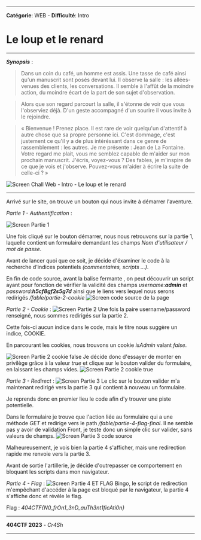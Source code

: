 ****
**Catégorie**: WEB - **Difficulté**: Intro 
# Le loup et le renard

****

***Synopsis*** :
  > Dans un coin du café, un homme est assis. Une tasse de café ainsi qu'un manuscrit sont posés devant lui. Il observe la salle : les allées-venues des clients, les conversations. Il semble à l'affût de la moindre action, du moindre écart de la part de son sujet d'observation.

  > Alors que son regard parcourt la salle, il s'étonne de voir que vous l'observiez déjà. D'un geste accompagné d'un sourire il vous invite à le rejoindre.
  
  > « Bienvenue ! Prenez place. Il est rare de voir quelqu'un d'attentif à autre chose que sa propre personne ici. C'est dommage, c'est justement ce qu'il y a de plus intéréssant dans ce genre de rassemblement : les autres. Je me présente : Jean de La Fontaine. Votre regard me plait, vous me semblez capable de m'aider sur mon prochain manuscrit. J'écris, voyez-vous ? Des fables, je m'inspire de ce que je vois et j'observe. Pouvez-vous m'aider à écrire la suite de celle-ci ? »

![Screen Chall Web - Intro - Le loup et le renard](https://github.com/Cr4Sh-Ov3R/404CTF-2023-WU/blob/main/assets/le-loup-renard/chall.png)

****
Arrivé sur le site, on trouve un bouton qui nous invite à démarrer l'aventure.

*Partie 1 - Authentification* :

![Screen Partie 1](https://github.com/Cr4Sh-Ov3R/404CTF-2023-WU/blob/main/assets/le-loup-renard/part1.png)

  Une fois cliqué sur le bouton démarrer, nous nous retrouvons sur la partie 1, laquelle contient un formulaire demandant les champs *Nom d'utilisateur / mot de passe*.

  Avant de lancer quoi que ce soit, je décide d'éxaminer le code à la recherche d'indices potentiels *(commentaires, scripts ...)*.   

  En fin de code source, avant la balise fermante </body>, on peut découvrir un script ayant pour fonction de vérifier la validité des champs *username:**admin*** et *password:**h5cf8gf2s5g7d*** ainsi que le liens vers lequel nous serons redirigés */fable/partie-2-cookie* 
![Screen code source de la page](../assets/le-loup-le-renard/part1-source.png)

*Partie 2 - Cookie* :
![Screen Partie 2](https://github.com/Cr4Sh-Ov3R/404CTF-2023-WU/blob/main/assets/le-loup-renard/part2.png)
  Une fois la paire username/password renseigné, nous sommes redirigés sur la partie 2.

  Cette fois-ci aucun indice dans le code, mais le titre nous suggère un indice, COOKIE. 

  En parcourant les cookies, nous trouvons un cookie *isAdmin* valant *false*. 
  
  ![Screen Partie 2 cookie false](https://github.com/Cr4Sh-Ov3R/404CTF-2023-WU/blob/main/assets/le-loup-renard/part2-cookie.png)
  Je décide donc d'essayer de monter en privilège grâce à la valeur *true* et clique sur le bouton valider du formulaire, en laissant les champs vides.
  ![Screen Partie 2 cookie true](https://github.com/Cr4Sh-Ov3R/404CTF-2023-WU/blob/main/assets/le-loup-renard/part2-cookieTrue.png)

*Partie 3 - Redirect* :
![Screen Partie 3](https://github.com/Cr4Sh-Ov3R/404CTF-2023-WU/blob/main/assets/le-loup-renard/part3.png)
  Le clic sur le bouton valider m'a maintenant redirigé vers la partie 3 qui contient à nouveau un formulaire.

  Je reprends donc en premier lieu le code afin d'y trouver une piste potentielle.

  Dans le formulaire je trouve que l'action liée au formulaire qui a une méthode *GET* et redirige vers le path */fable/partie-4-flag-final*. Il ne semble pas y avoir de validation Front, je teste donc un simple clic sur valider, sans valeurs de champs.
  ![Screen Partie 3 code source](https://github.com/Cr4Sh-Ov3R/404CTF-2023-WU/blob/main/assets/le-loup-renard/part3-source.png)

  Malheureusement, je vois bien la partie 4 s'afficher, mais une redirection rapide me renvoie vers la partie 3. 

  Avant de sortie l'artillerie, je décide d'outrepasser ce comportement en bloquant les scripts dans mon navigateur.

*Partie 4 - Flag* :
![Screen Partie 4 ET FLAG](https://github.com/Cr4Sh-Ov3R/404CTF-2023-WU/blob/main/assets/le-loup-renard/part4.png)
  Bingo, le script de redirection m'empêchant d'accéder à la page est bloqué par le navigateur, la partie 4 s'affiche donc et révèle le flag.

  
Flag : *404CTF{N0_frOn1_3nD_auTh3nt1ficAti0n}*


****
**404CTF 2023** - *Cr4Sh*
****
